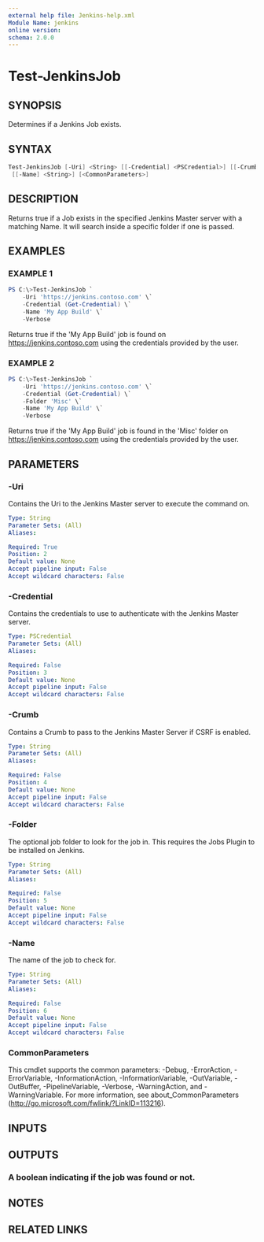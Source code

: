 ```yaml
---
external help file: Jenkins-help.xml
Module Name: jenkins
online version:
schema: 2.0.0
---
```


# Test-JenkinsJob

## SYNOPSIS

Determines if a Jenkins Job exists.

## SYNTAX

```powershell
Test-JenkinsJob [-Uri] <String> [[-Credential] <PSCredential>] [[-Crumb] <String>] [[-Folder] <String>]
 [[-Name] <String>] [<CommonParameters>]
```

## DESCRIPTION

Returns true if a Job exists in the specified Jenkins Master server with a matching Name.
It will search inside
a specific folder if one is passed.

## EXAMPLES

### EXAMPLE 1

```powershell
PS C:\>Test-JenkinsJob `
    -Uri 'https://jenkins.contoso.com' \`
    -Credential (Get-Credential) \`
    -Name 'My App Build' \`
    -Verbose
```

Returns true if the 'My App Build' job is found on https://jenkins.contoso.com using the credentials provided by
the user.

### EXAMPLE 2

```powershell
PS C:\>Test-JenkinsJob `
    -Uri 'https://jenkins.contoso.com' \`
    -Credential (Get-Credential) \`
    -Folder 'Misc' \`
    -Name 'My App Build' \`
    -Verbose
```

Returns true if the 'My App Build' job is found in the 'Misc' folder on https://jenkins.contoso.com using the
credentials provided by the user.

## PARAMETERS

### -Uri

Contains the Uri to the Jenkins Master server to execute the command on.

```yaml
Type: String
Parameter Sets: (All)
Aliases:

Required: True
Position: 2
Default value: None
Accept pipeline input: False
Accept wildcard characters: False
```

### -Credential

Contains the credentials to use to authenticate with the Jenkins Master server.

```yaml
Type: PSCredential
Parameter Sets: (All)
Aliases:

Required: False
Position: 3
Default value: None
Accept pipeline input: False
Accept wildcard characters: False
```

### -Crumb

Contains a Crumb to pass to the Jenkins Master Server if CSRF is enabled.

```yaml
Type: String
Parameter Sets: (All)
Aliases:

Required: False
Position: 4
Default value: None
Accept pipeline input: False
Accept wildcard characters: False
```

### -Folder

The optional job folder to look for the job in.
This requires the Jobs Plugin to be installed on Jenkins.

```yaml
Type: String
Parameter Sets: (All)
Aliases:

Required: False
Position: 5
Default value: None
Accept pipeline input: False
Accept wildcard characters: False
```

### -Name

The name of the job to check for.

```yaml
Type: String
Parameter Sets: (All)
Aliases:

Required: False
Position: 6
Default value: None
Accept pipeline input: False
Accept wildcard characters: False
```

### CommonParameters

This cmdlet supports the common parameters: -Debug, -ErrorAction, -ErrorVariable, -InformationAction, -InformationVariable, -OutVariable, -OutBuffer, -PipelineVariable, -Verbose, -WarningAction, and -WarningVariable.
For more information, see about_CommonParameters (http://go.microsoft.com/fwlink/?LinkID=113216).

## INPUTS

## OUTPUTS

### A boolean indicating if the job was found or not.

## NOTES

## RELATED LINKS
